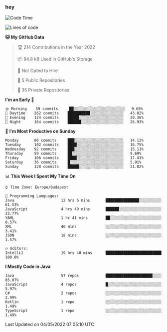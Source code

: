 ### hey

<!--START_SECTION:waka-->
![Code Time](http://img.shields.io/badge/Code%20Time-729%20hrs%2057%20mins-blue)

![Lines of code](https://img.shields.io/badge/From%20Hello%20World%20I%27ve%20Written-493%20Thousand%20lines%20of%20code-blue)

**🐱 My GitHub Data** 

> 🏆 214 Contributions in the Year 2022
 > 
> 📦 94.8 kB Used in GitHub's Storage 
 > 
> 🚫 Not Opted to Hire
 > 
> 📜 5 Public Repositories 
 > 
> 🔑 35 Private Repositories  
 > 
**I'm an Early 🐤** 

```text
🌞 Morning    59 commits     ██░░░░░░░░░░░░░░░░░░░░░░░   9.69% 
🌆 Daytime    262 commits    ██████████░░░░░░░░░░░░░░░   43.02% 
🌃 Evening    124 commits    █████░░░░░░░░░░░░░░░░░░░░   20.36% 
🌙 Night      164 commits    ██████░░░░░░░░░░░░░░░░░░░   26.93%

```
📅 **I'm Most Productive on Sunday** 

```text
Monday       86 commits     ███░░░░░░░░░░░░░░░░░░░░░░   14.12% 
Tuesday      102 commits    ████░░░░░░░░░░░░░░░░░░░░░   16.75% 
Wednesday    92 commits     ███░░░░░░░░░░░░░░░░░░░░░░   15.11% 
Thursday     59 commits     ██░░░░░░░░░░░░░░░░░░░░░░░   9.69% 
Friday       106 commits    ████░░░░░░░░░░░░░░░░░░░░░   17.41% 
Saturday     36 commits     █░░░░░░░░░░░░░░░░░░░░░░░░   5.91% 
Sunday       128 commits    █████░░░░░░░░░░░░░░░░░░░░   21.02%

```


📊 **This Week I Spent My Time On** 

```text
⌚︎ Time Zone: Europe/Budapest

💬 Programming Languages: 
Java                     12 hrs 6 mins       ███████████████░░░░░░░░░░   61.53% 
JavaScript               4 hrs 40 mins       ██████░░░░░░░░░░░░░░░░░░░   23.77% 
YAML                     1 hr 41 mins        ██░░░░░░░░░░░░░░░░░░░░░░░   8.57% 
XML                      40 mins             ░░░░░░░░░░░░░░░░░░░░░░░░░   3.41% 
JSON                     18 mins             ░░░░░░░░░░░░░░░░░░░░░░░░░   1.57%

🔥 Editors: 
IntelliJ                 19 hrs 40 mins      █████████████████████████   100.0%

```

**I Mostly Code in Java** 

```text
Java                     57 repos            █████████████████████░░░░   85.07% 
JavaScript               4 repos             █░░░░░░░░░░░░░░░░░░░░░░░░   5.97% 
C#                       2 repos             ░░░░░░░░░░░░░░░░░░░░░░░░░   2.99% 
Kotlin                   1 repo              ░░░░░░░░░░░░░░░░░░░░░░░░░   1.49% 
TypeScript               1 repo              ░░░░░░░░░░░░░░░░░░░░░░░░░   1.49%

```



 Last Updated on 04/05/2022 07:05:10 UTC
<!--END_SECTION:waka-->
